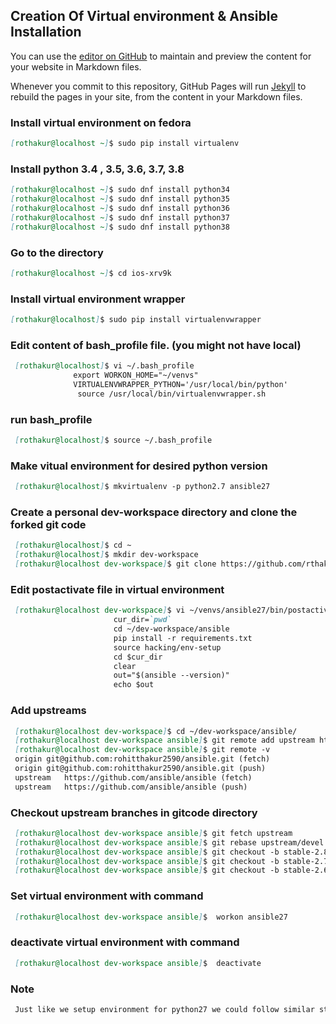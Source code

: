 ## Creation Of Virtual environment & Ansible Installation

You can use the [editor on GitHub](https://github.com/rohitthakur2590/cosmosandcode/edit/master/README.md) to maintain and preview the content for your website in Markdown files.

Whenever you commit to this repository, GitHub Pages will run [Jekyll](https://jekyllrb.com/) to rebuild the pages in your site, from the content in your Markdown files.

### Install virtual environment on fedora

```markdown
[rothakur@localhost ~]$ sudo pip install virtualenv
```
### Install python 3.4 , 3.5, 3.6, 3.7, 3.8 

```markdown
[rothakur@localhost ~]$ sudo dnf install python34
[rothakur@localhost ~]$ sudo dnf install python35
[rothakur@localhost ~]$ sudo dnf install python36
[rothakur@localhost ~]$ sudo dnf install python37
[rothakur@localhost ~]$ sudo dnf install python38
```
### Go to the directory

```markdown
[rothakur@localhost ~]$ cd ios-xrv9k
```
### Install virtual environment wrapper

```markdown
[rothakur@localhost]$ sudo pip install virtualenvwrapper 
```
### Edit content of bash_profile file. (you might not have local)

```markdown
 [rothakur@localhost]$ vi ~/.bash_profile
              export WORKON_HOME="~/venvs"
              VIRTUALENVWRAPPER_PYTHON='/usr/local/bin/python'
               source /usr/local/bin/virtualenvwrapper.sh

```
### run bash_profile

```markdown
 [rothakur@localhost]$ source ~/.bash_profile
```
### Make vitual environment for desired python version

```markdown
 [rothakur@localhost]$ mkvirtualenv -p python2.7 ansible27
```
### Create a personal dev-workspace directory and clone the forked git code

```markdown
 [rothakur@localhost]$ cd ~
 [rothakur@localhost]$ mkdir dev-workspace
 [rothakur@localhost dev-workspace]$ git clone https://github.com/rthakur2590/ansible.git
```
### Edit postactivate file in virtual environment

```markdown
 [rothakur@localhost dev-workspace]$ vi ~/venvs/ansible27/bin/postactivate
                       cur_dir=`pwd`
                       cd ~/dev-workspace/ansible
                       pip install -r requirements.txt
                       source hacking/env-setup
                       cd $cur_dir
                       clear
                       out="$(ansible --version)"
                       echo $out
```   
 
### Add upstreams

```markdown
 [rothakur@localhost dev-workspace]$ cd ~/dev-workspace/ansible/
 [rothakur@localhost dev-workspace ansible]$ git remote add upstream https://github.com/ansible/ansible
 [rothakur@localhost dev-workspace ansible]$ git remote -v
 origin	git@github.com:rohitthakur2590/ansible.git (fetch)
 origin	git@github.com:rohitthakur2590/ansible.git (push)
 upstream	https://github.com/ansible/ansible (fetch)
 upstream	https://github.com/ansible/ansible (push)
 ```
### Checkout upstream branches in gitcode directory

```markdown
 [rothakur@localhost dev-workspace ansible]$ git fetch upstream
 [rothakur@localhost dev-workspace ansible]$ git rebase upstream/devel
 [rothakur@localhost dev-workspace ansible]$ git checkout -b stable-2.8 upstream/stable-2.8
 [rothakur@localhost dev-workspace ansible]$ git checkout -b stable-2.7 upstream/stable-2.7  
 [rothakur@localhost dev-workspace ansible]$ git checkout -b stable-2.6 upstream/stable-2.6 
```
### Set virtual environment with command

```markdown
 [rothakur@localhost dev-workspace ansible]$  workon ansible27
```
### deactivate virtual environment with command

```markdown
 [rothakur@localhost dev-workspace ansible]$  deactivate
```

### Note

```markdown
 Just like we setup environment for python27 we could follow similar steps for other python versions.
```
            

